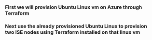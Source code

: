 ### First we will provision Ubuntu Linux vm on Azure through Terraform
### Next use the already provisioned Ubuntu Linux to provision two ISE nodes using Terraform installed on that linux vm
